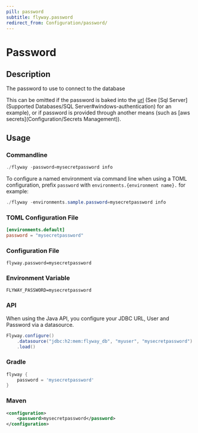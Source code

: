 ```yaml
---
pill: password
subtitle: flyway.password
redirect_from: Configuration/password/
---
```


# Password

## Description
The password to use to connect to the database

This can be omitted if the password is baked into the [url](Configuration/parameters/environments/url) (See [Sql Server](Supported Databases/SQL Server#windows-authentication) for an example), or if password is provided through another means (such as [aws secrets](Configuration/Secrets Management)).

## Usage

### Commandline
```powershell
./flyway -password=mysecretpassword info
```

To configure a named environment via command line when using a TOML configuration, prefix `password` with `environments.{environment name}.` for example:
```powershell
./flyway -environments.sample.password=mysecretpassword info
```

### TOML Configuration File
```toml
[environments.default]
password = "mysecretpassword"
```

### Configuration File
```properties
flyway.password=mysecretpassword
```

### Environment Variable
```properties
FLYWAY_PASSWORD=mysecretpassword
```

### API
When using the Java API, you configure your JDBC URL, User and Password via a datasource.
```java
Flyway.configure()
    .datasource("jdbc:h2:mem:flyway_db", "myuser", "mysecretpassword")   
    .load()
```

### Gradle
```groovy
flyway {
    password = 'mysecretpassword'
}
```

### Maven
```xml
<configuration>
    <password>mysecretpassword</password>
</configuration>
```
